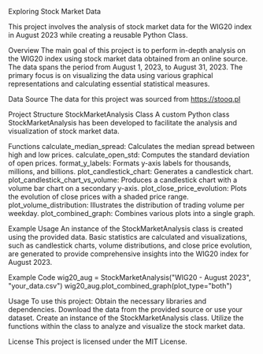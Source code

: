 Exploring Stock Market Data

This project involves the analysis of stock market data for the WIG20 index in August 2023 while creating a reusable Python Class.

Overview
The main goal of this project is to perform in-depth analysis on the WIG20 index using stock market data obtained from an online source. The data spans the period from August 1, 2023, to August 31, 2023. The primary focus is on visualizing the data using various graphical representations and calculating essential statistical measures.

Data Source
The data for this project was sourced from https://stooq.pl

Project Structure
StockMarketAnalysis Class
A custom Python class StockMarketAnalysis has been developed to facilitate the analysis and visualization of stock market data.

Functions
calculate_median_spread: Calculates the median spread between high and low prices.
calculate_open_std: Computes the standard deviation of open prices.
format_y_labels: Formats y-axis labels for thousands, millions, and billions.
plot_candlestick_chart: Generates a candlestick chart.
plot_candlestick_chart_vs_volume: Produces a candlestick chart with a volume bar chart on a secondary y-axis.
plot_close_price_evolution: Plots the evolution of close prices with a shaded price range.
plot_volume_distribution: Illustrates the distribution of trading volume per weekday.
plot_combined_graph: Combines various plots into a single graph.

Example Usage
An instance of the StockMarketAnalysis class is created using the provided data. Basic statistics are calculated and visualizations, such as candlestick charts, volume distributions, and close price evolution, are generated to provide comprehensive insights into the WIG20 index for August 2023.

Example Code
wig20_aug = StockMarketAnalysis("WIG20 - August 2023", "your_data.csv")
wig20_aug.plot_combined_graph(plot_type="both")

Usage
To use this project:
Obtain the necessary libraries and dependencies.
Download the data from the provided source or use your dataset.
Create an instance of the StockMarketAnalysis class.
Utilize the functions within the class to analyze and visualize the stock market data.

License
This project is licensed under the MIT License.
